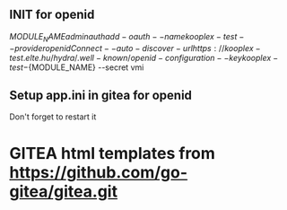 
## INIT for openid
${MODULE_NAME} admin auth add-oauth --name kooplex-test --provider openidConnect --auto-discover-url https://kooplex-test.elte.hu/hydra/.well-known/openid-configuration --key kooplex-test-${MODULE_NAME} --secret vmi

## Setup app.ini in gitea for openid
Don't forget to restart it

# GITEA html templates from https://github.com/go-gitea/gitea.git

